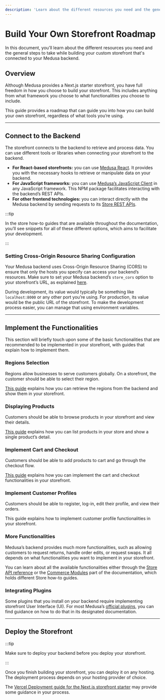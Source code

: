 ```yaml
---
description: 'Learn about the different resources you need and the general steps to take while building your custom storefront that is connected to your Medusa backend.'
---
```


# Build Your Own Storefront Roadmap

In this document, you’ll learn about the different resources you need and the general steps to take while building your custom storefront that's connected to your Medusa backend.

## Overview

Although Medusa provides a Next.js starter storefront, you have full freedom in how you choose to build your storefront. This includes anything from what framework you choose to what functionalities you choose to include.

This guide provides a roadmap that can guide you into how you can build your own storefront, regardless of what tools you’re using.

---

## Connect to the Backend

The storefront connects to the backend to retrieve and process data. You can use different tools or libraries when connecting your storefront to the backend.

- **For React-based storefronts:** you can use [Medusa React](../medusa-react/overview.md). It provides you with the necessary hooks to retrieve or manipulate data on your backend.
- **For JavaScript frameworks:** you can use [Medusa’s JavaScript Client](../js-client/overview.md) in any JavaScript framework. This NPM package facilitates interacting with the backend’s REST APIs.
- **For other frontend technologies:** you can interact directly with the Medusa backend by sending requests to its [Store REST APIs](/api/store).

:::tip

In the store how-to guides that are available throughout the documentation, you’ll see snippets for all of these different options, which aims to facilitate your development.

:::

### Setting Cross-Origin Resource Sharing Configuration

Your Medusa backend uses Cross-Origin Resource Sharing (CORS) to ensure that only the hosts you specify can access your backend’s resources. Make sure to set your Medusa backend’s `store_cors` option to your storefront’s URL, as explained [here](../development/backend/configurations.md#storefront-cors).

During development, its value would typically be something like `localhost:8000` or any other port you’re using. For production, its value would be the public URL of the storefront. To make the development process easier, you can manage that using environment variables.

---

## Implement the Functionalities

This section will briefly touch upon some of the basic functionalities that are recommended to be implemented in your storefront, with guides that explain how to implement them.

### Regions Selection

Regions allow businesses to serve customers globally. On a storefront, the customer should be able to select their region.

[This guide](../modules/regions-and-currencies/storefront/use-regions.mdx) explains how you can retrieve the regions from the backend and show them in your storefront.

### Displaying Products

Customers should be able to browse products in your storefront and view their details.

[This guide](../modules/products/storefront/show-products.mdx) explains how you can list products in your store and show a single product’s detail.

### Implement Cart and Checkout

Customers should be able to add products to cart and go through the checkout flow.

[This guide](../modules/carts-and-checkout/storefront/implement-cart.mdx) explains how you can implement the cart and checkout functionalities in your storefront.

### Implement Customer Profiles

Customers should be able to register, log-in, edit their profile, and view their orders.

This guide explains how to implement customer profile functionalities in your storefront.

### More Functionalities

Medusa’s backend provides much more functionalities, such as allowing customers to request returns, handle order edits, or request swaps. It all depends on what functionalities you want to implement in your storefront.

You can learn about all the available functionalities either through the [Store API reference](/api/store) or the [Commerce Modules](../modules/overview.mdx) part of the documentation, which holds different Store how-to guides.

### Integrating Plugins

Some plugins that you install on your backend require implementing storefront User Interface (UI). For most Medusa’s [official plugins](../plugins/overview.mdx), you can find guidance on how to do that in its designated documentation.

---

## Deploy the Storefront

:::tip

Make sure to deploy your backend before you deploy your storefront.

:::

Once you finish building your storefront, you can deploy it on any hosting. The deployment process depends on your hosting provider of choice.

The [Vercel Deployment guide for the Next.js storefront starter](../deployments/storefront/deploying-next-on-vercel.md) may provide some guidance in your process.
